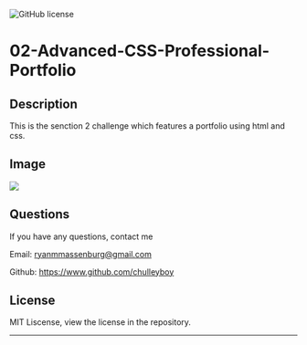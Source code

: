 ![GitHub license](https://img.shields.io/badge/license-MIT-blue.svg) 

# 02-Advanced-CSS-Professional-Portfolio

## Description

This is the senction 2 challenge which features a portfolio using html and css.

## Image

![](./deploy_screenshot.png)

## Questions 

If you have any questions, contact me

Email: ryanmmassenburg@gmail.com 

Github: https://www.github.com/chulleyboy

## License

MIT Liscense, view the license in the repository.

---
